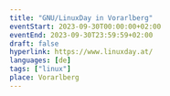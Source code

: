 ```yaml
---
title: "GNU/LinuxDay in Vorarlberg"
eventStart: 2023-09-30T00:00:00+02:00
eventEnd: 2023-09-30T23:59:59+02:00
draft: false
hyperlink: https://www.linuxday.at/
languages: [de]
tags: ["linux"]
place: Vorarlberg
---
```



